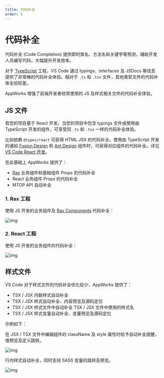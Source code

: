 ```yaml
---
title: 代码补全
order: 5
---
```


# 代码补全

代码补全 (Code Completion) 提供即时类名、方法名和关键字等预测，辅助开发人员编写代码，大幅提升开发效率。

对于 [TypeScript](https://www.typescriptlang.org/) 工程，VS Code 通过 typings、interfaces 及 JSDocs 等信息提供了非常棒的代码补全体验。相对于 `.ts` 和 `.tsx` 文件，其他类型文件的代码补体全验较差。

AppWorks 增强了前端开发者经常使用的 JS 及样式相关文件的代码补全体验。

## JS 文件

若您的项目基于 React 开发。当您的项目中包含 typings 文件或使用由 TypeScript 开发的组件，可享受同 `.ts` 和 `.tsx` 一样的代码补全体验。

比如依赖 `@types/react` 可获得 HTML JSX 的代码补全。使用由 TypeScript 开发的诸如 [Fusion Design](https://fusion.design/) 和 [Ant Design](https://ant.design/) 组件时，可获得对应组件的代码补全。详见 [VS Code React 开发](https://code.visualstudio.com/docs/nodejs/reactjs-tutorial)。

在此基础上 AppWorks 提供了：

- [Rax](https://rax.js.org/) 业务组件和基础组件 Props 的代码补全
- React 业务组件 Props 的代码补全
- MTOP API 自动补全

### 1. Rax 工程

使用 JS 开发的业务组件及 [Rax Components](https://github.com/raxjs/rax-components) 代码补全：

![img](https://img.alicdn.com/imgextra/i2/O1CN01D6Zb3r1b7wpFzjWyk_!!6000000003419-1-tps-900-513.gif)

### 2. React 工程

使用 JS 开发的业务组件的代码补全：

![img](https://img.alicdn.com/imgextra/i4/O1CN01VVzQRF1NkVYGN3rrg_!!6000000001608-1-tps-900-513.gif)

## 样式文件

VS Code 对于样式文件的代码补全优化较少，AppWorks 提供了：

- TSX / JSX 内联样式自动补全
- TSX / JSX 样式自动补全、内容预览及源码定位
- TSX / JSX 样式文件中自动补全 TSX / JSX 文件中使用的样式名
- TSX / JSX 样式变量自动补全、变量预览及源码定位

示例如下：

在 JSX / TSX 文件中编辑组件的 className 及 style 属性时给予自动补全提醒，值预览及定义跳转。

![img](https://img.alicdn.com/imgextra/i2/O1CN01fiRbHN1gY7XQOSAlk_!!6000000004153-1-tps-750-545.gif)

行内样式自动补全，同时支持 SASS 变量的跳转及预览。

![img](https://img.alicdn.com/imgextra/i1/O1CN01eK13T81wvy0wwt2v5_!!6000000006371-1-tps-750-546.gif)
